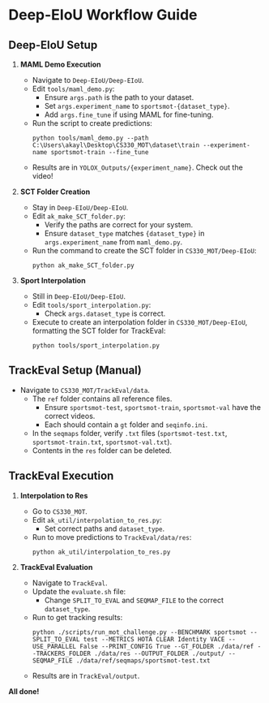 # Deep-EIoU Workflow Guide

## Deep-EIoU Setup

1. **MAML Demo Execution**
   - Navigate to `Deep-EIoU/Deep-EIoU`.
   - Edit `tools/maml_demo.py`:
     - Ensure `args.path` is the path to your dataset.
     - Set `args.experiment_name` to `sportsmot-{dataset_type}`.
     - Add `args.fine_tune` if using MAML for fine-tuning.
   - Run the script to create predictions:
     ```
     python tools/maml_demo.py --path C:\Users\akayl\Desktop\CS330_MOT\dataset\train --experiment-name sportsmot-train --fine_tune
     ```
   - Results are in `YOLOX_Outputs/{experiment_name}`. Check out the video!

2. **SCT Folder Creation**
   - Stay in `Deep-EIoU/Deep-EIoU`.
   - Edit `ak_make_SCT_folder.py`:
     - Verify the paths are correct for your system.
     - Ensure `dataset_type` matches `{dataset_type}` in `args.experiment_name` from `maml_demo.py`.
   - Run the command to create the SCT folder in `CS330_MOT/Deep-EIoU`:
     ```
     python ak_make_SCT_folder.py
     ```

3. **Sport Interpolation**
   - Still in `Deep-EIoU/Deep-EIoU`.
   - Edit `tools/sport_interpolation.py`:
     - Check `args.dataset_type` is correct.
   - Execute to create an interpolation folder in `CS330_MOT/Deep-EIoU`, formatting the SCT folder for TrackEval:
     ```
     python tools/sport_interpolation.py
     ```

## TrackEval Setup (Manual)

- Navigate to `CS330_MOT/TrackEval/data`.
  - The `ref` folder contains all reference files.
    - Ensure `sportsmot-test`, `sportsmot-train`, `sportsmot-val` have the correct videos.
    - Each should contain a `gt` folder and `seqinfo.ini`.
  - In the `seqmaps` folder, verify `.txt` files (`sportsmot-test.txt`, `sportsmot-train.txt`, `sportsmot-val.txt`).
  - Contents in the `res` folder can be deleted.

## TrackEval Execution

1. **Interpolation to Res**
   - Go to `CS330_MOT`.
   - Edit `ak_util/interpolation_to_res.py`:
     - Set correct paths and `dataset_type`.
   - Run to move predictions to `TrackEval/data/res`:
     ```
     python ak_util/interpolation_to_res.py
     ```

2. **TrackEval Evaluation**
   - Navigate to `TrackEval`.
   - Update the `evaluate.sh` file:
     - Change `SPLIT_TO_EVAL` and `SEQMAP_FILE` to the correct `dataset_type`.
   - Run to get tracking results:
     ```
     python ./scripts/run_mot_challenge.py --BENCHMARK sportsmot --SPLIT_TO_EVAL test --METRICS HOTA CLEAR Identity VACE --USE_PARALLEL False --PRINT_CONFIG True --GT_FOLDER ./data/ref --TRACKERS_FOLDER ./data/res --OUTPUT_FOLDER ./output/ --SEQMAP_FILE ./data/ref/seqmaps/sportsmot-test.txt
     ```
   - Results are in `TrackEval/output`.

**All done!**
